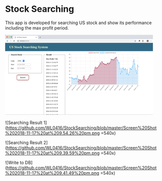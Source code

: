 # Stock Searching

This app is developed for searching US stock and show its performance including the max profit period.

<img src="https://github.com/WL0416/StockSearching/blob/master/Screen%20Shot%202018-11-17%20at%209.54.26%20pm.png" width="480">

![Searching Result 1](https://github.com/WL0416/StockSearching/blob/master/Screen%20Shot%202018-11-17%20at%209.54.26%20pm.png =540x)

![Searching Result 2](https://github.com/WL0416/StockSearching/blob/master/Screen%20Shot%202018-11-17%20at%209.39.59%20pm.png =540x)

![Write to DB](https://github.com/WL0416/StockSearching/blob/master/Screen%20Shot%202018-11-17%20at%209.41.49%20pm.png =540x)
